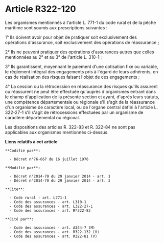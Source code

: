 # Article R322-120

Les organismes mentionnés à l'article L. 771-1 du code rural et de la pêche maritime sont soumis aux prescriptions
suivantes : 

1° Ils doivent avoir pour objet de pratiquer soit exclusivement des opérations d'assurance, soit exclusivement des opérations
de réassurance ; 

2° Ils ne peuvent pratiquer des opérations d'assurances autres que celles mentionnées au 2° et au 3° de l'article L. 310-1 ; 

3° Ils garantissent, moyennant le paiement d'une cotisation fixe ou variable, le règlement intégral des engagements pris à
l'égard de leurs adhérents, en cas de réalisation des risques faisant l'objet de ces engagements ; 

4° La cession ou la rétrocession en réassurance des risques qu'ils assurent ou réassurent ne peut être effectuée qu'auprès
d'organismes entrant dans le champ d'application de la présente section et ayant, d'après leurs statuts, une compétence
départementale ou régionale s'il s'agit de la réassurance d'un organisme de caractère local, ou de l'organe central défini à
l'article L. 322-27-1 s'il s'agit de rétrocessions effectuées par un organisme de caractère départemental ou régional. 

Les dispositions des articles R. 322-83 et R. 322-84 ne sont pas applicables aux organismes mentionnés ci-dessus.

**Liens relatifs à cet article**

	**Codifié par**:

	  - Décret n°76-667 du 16 juillet 1976

	**Modifié par**:

	  - Décret n°2014-70 du 29 janvier 2014 - art. 1
	  - Décret n°2014-70 du 29 janvier 2014 - art. 3

	**Cite**:

	  - Code rural - art. L771-1
	  - Code des assurances - art. L310-1
	  - Code des assurances - art. L322-27-1
	  - Code des assurances - art. R*322-83

	**Cité par**:

	  - Code des assurances - art. A344-7 (M)
	  - Code des assurances - art. R322-132 (V)
	  - Code des assurances - art. R322-81 (V)
